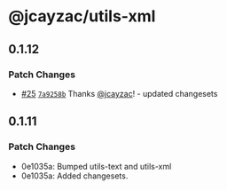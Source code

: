 # @jcayzac/utils-xml

## 0.1.12

### Patch Changes

- [#25](https://github.com/jcayzac/copepod-modules/pull/25) [`7a9258b`](https://github.com/jcayzac/copepod-modules/commit/7a9258b43481294bcdca156f2b559cdf4561816e) Thanks [@jcayzac](https://github.com/jcayzac)! - updated changesets

## 0.1.11

### Patch Changes

- 0e1035a: Bumped utils-text and utils-xml
- 0e1035a: Added changesets.
